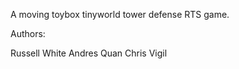 A moving toybox tinyworld tower defense RTS game. 

Authors:

Russell White
Andres Quan
Chris Vigil
